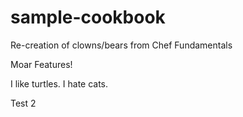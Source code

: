 # sample-cookbook

Re-creation of clowns/bears from Chef Fundamentals

Moar Features!

I like turtles.
I hate cats.

Test 2